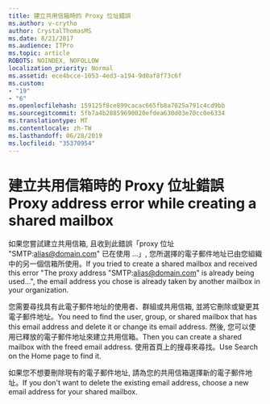 ```yaml
---
title: 建立共用信箱時的 Proxy 位址錯誤
ms.author: v-crytho
author: CrystalThomasMS
ms.date: 8/21/2017
ms.audience: ITPro
ms.topic: article
ROBOTS: NOINDEX, NOFOLLOW
localization_priority: Normal
ms.assetid: ece4bcce-1053-4ed3-a194-9d0af8f73c6f
ms.custom:
- "19"
- "6"
ms.openlocfilehash: 159125f8ce899cacac665fb8a7025a791c4cd9bb
ms.sourcegitcommit: 5fb7a4b28859690020efdea630d03e70cc0e6334
ms.translationtype: MT
ms.contentlocale: zh-TW
ms.lasthandoff: 06/28/2019
ms.locfileid: "35370954"
---
```

# <a name="proxy-address-error-while-creating-a-shared-mailbox"></a><span data-ttu-id="bc4b6-102">建立共用信箱時的 Proxy 位址錯誤</span><span class="sxs-lookup"><span data-stu-id="bc4b6-102">Proxy address error while creating a shared mailbox</span></span>

<span data-ttu-id="bc4b6-103">如果您嘗試建立共用信箱, 且收到此錯誤「proxy 位址 "SMTP:alias@domain.com" 已在使用 ...」, 您所選擇的電子郵件地址已由您組織中的另一個信箱所使用。</span><span class="sxs-lookup"><span data-stu-id="bc4b6-103">If you tried to create a shared mailbox and received this error "The proxy address "SMTP:alias@domain.com" is already being used…", the email address you chose is already taken by another mailbox in your organization.</span></span>
  
<span data-ttu-id="bc4b6-104">您需要尋找具有此電子郵件地址的使用者、群組或共用信箱, 並將它刪除或變更其電子郵件地址。</span><span class="sxs-lookup"><span data-stu-id="bc4b6-104">You need to find the user, group, or shared mailbox that has this email address and delete it or change its email address.</span></span> <span data-ttu-id="bc4b6-105">然後, 您可以使用已釋放的電子郵件地址來建立共用信箱。</span><span class="sxs-lookup"><span data-stu-id="bc4b6-105">Then you can create a shared mailbox with the freed email address.</span></span> <span data-ttu-id="bc4b6-106">使用首頁上的搜尋來尋找。</span><span class="sxs-lookup"><span data-stu-id="bc4b6-106">Use Search on the Home page to find it.</span></span>
  
<span data-ttu-id="bc4b6-107">如果您不想要刪除現有的電子郵件地址, 請為您的共用信箱選擇新的電子郵件地址。</span><span class="sxs-lookup"><span data-stu-id="bc4b6-107">If you don't want to delete the existing email address, choose a new email address for your shared mailbox.</span></span>
  